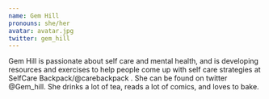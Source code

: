 ```yaml
---
name: Gem Hill
pronouns: she/her
avatar: avatar.jpg
twitter: gem_hill
---
```


Gem Hill is passionate about self care and mental health, and is developing resources and exercises to help people come up with self care strategies at SelfCare Backpack/@carebackpack . She can be found on twitter @Gem_hill. She drinks a lot of tea, reads a lot of comics, and loves to bake.
